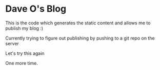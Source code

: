 # Dave O's Blog

This is the code which generates the static content and allows me to publish my blog :)

Currently trying to figure out publishing by pushing to a git repo on the server

Let's try this again

One more time.
